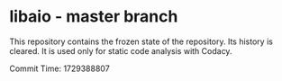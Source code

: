 # libaio - master branch

This repository contains the frozen state of the repository.
Its history is cleared. It is used only for static code
analysis with Codacy.

Commit Time: 1729388807